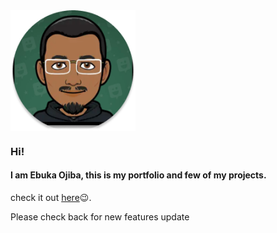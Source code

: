 
<img align="center" width="200" src="images/Picture.png" alt="bitmoji picture of Ebuka"/>

### Hi!

#### I am Ebuka Ojiba, this is my portfolio and few of my projects.
check it out [here](www.ebukaojiba.com)😉.


<p color="rgb(255,255,255)">Please check back for new features update<p>